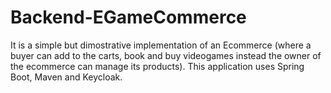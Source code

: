 # Backend-EGameCommerce
It is a simple but dimostrative implementation of an Ecommerce (where a buyer can add to the carts, book and buy videogames instead the owner of the ecommerce can manage its products). This application uses Spring Boot, Maven and Keycloak.
